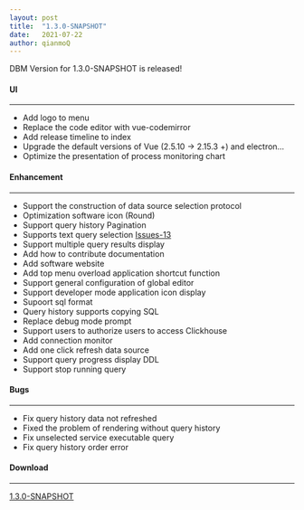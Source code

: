 ```yaml
---
layout: post
title:  "1.3.0-SNAPSHOT"
date:   2021-07-22
author: qianmoQ
---
```


DBM Version for 1.3.0-SNAPSHOT is released!

#### UI
---

- Add logo to menu
- Replace the code editor with vue-codemirror
- Add release timeline to index
- Upgrade the default versions of Vue (2.5.10 -> 2.15.3 +) and electron…
- Optimize the presentation of process monitoring chart

#### Enhancement
---

- Support the construction of data source selection protocol
- Optimization software icon (Round)
- Support query history Pagination
- Supports text query selection [Issues-13](https://github.com/EdurtIO/incubator-dbm/issues/13)
- Support multiple query results display
- Add how to contribute documentation
- Add software website
- Add top menu overload application shortcut function
- Support general configuration of global editor
- Support developer mode application icon display
- Supoort sql format
- Query history supports copying SQL
- Replace debug mode prompt
- Support users to authorize users to access Clickhouse
- Add connection monitor
- Add one click refresh data source
- Support query progress display DDL
- Support stop running query

#### Bugs
---

- Fix query history data not refreshed
- Fixed the problem of rendering without query history
- Fix unselected service executable query
- Fix query history order error

#### Download
---

[1.3.0-SNAPSHOT](https://github.com/EdurtIO/incubator-dbm/releases/download/1.3.0-SNAPSHOT/DBM-Incubator-mac.zip)
